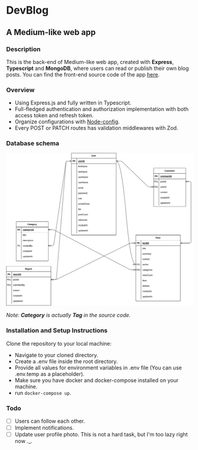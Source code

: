 # DevBlog

## A Medium-like web app

### Description

This is the back-end of Medium-like web app, created with **Express**, **Typescript** and **MongoDB**, where users can read or publish their own blog posts. You can find the front-end source code of the app [here](https://github.com/loc-cv/devblog-client).

### Overview

- Using Express.js and fully written in Typescript.
- Full-fledged authentication and authorization implementation with both access token and refresh token.
- Organize configurations with [Node-config](https://www.npmjs.com/package/config).
- Every POST or PATCH routes has validation middlewares with Zod.

### Database schema

![Database schema](./images/database-schema.png)

*Note: **Category** is actually **Tag** in the source code.*

### Installation and Setup Instructions

Clone the repository to your local machine:

- Navigate to your cloned directory.
- Create a .env file inside the root directory.
- Provide all values for environment variables in .env file (You can use .env.temp as a placeholder).
- Make sure you have docker and docker-compose installed on your machine.
- run <code>docker-compose up</code>.

### Todo

- [ ] Users can follow each other.
- [ ] Implement notifications.
- [ ] Update user profile photo. This is not a hard task, but I'm too lazy right now ._.
